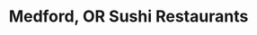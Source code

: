 ---
layout: city
title: Medford, OR Sushi Restaurants
permalink: /oregon/medford/
stateAbbr: OR
stateName: Oregon
cityName: Medford

---